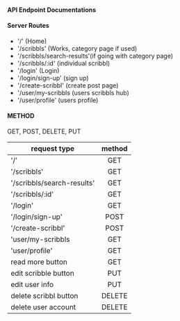 #### API Endpoint Documentations

#### Server Routes
- '/' (Home)
- '/scribbls' (Works, category page if used)
- '/scribbls/search-results'(if going with category page)
- '/scribbls/:id' (individual scribbl)
- '/login' (Login)
- '/login/sign-up' (sign up)
- '/create-scribbl' (create post page)
- '/user/my-scribbls (users scribbls hub)
- '/user/profile' (users profile)



#### METHOD 

GET, POST, DELETE, PUT

 | request type | method |
 | --- | :---: |  
 | '/' | GET|
 | '/scribbls'| GET |
 | '/scribbls/search-results' | GET |
 | '/scribbls/:id'|  GET |
 | '/login' | GET |
 | '/login/sign-up' | POST |
 | '/create-scribbl' | POST |
 | 'user/my-scribbls | GET|
 | 'user/profile' | GET |
 | read more button | GET| 
 | edit scribble button | PUT |
 | edit user info | PUT |
 | delete scribbl button | DELETE |
 | delete user account | DELETE |
 
